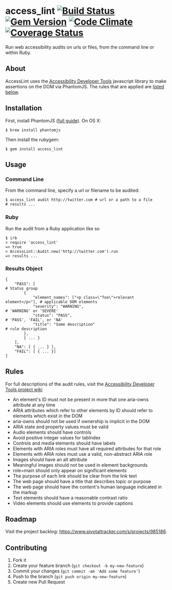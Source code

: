 # access_lint [![Build Status](https://travis-ci.org/accesslint/access_lint.svg)](https://travis-ci.org/accesslint/access_lint) [![Gem Version](https://badge.fury.io/rb/access_lint.svg)](http://badge.fury.io/rb/access_lint) [![Code Climate](https://codeclimate.com/repos/52c4c7ca6956804bb2000905/badges/5a971515dcfd43cf57e1/gpa.svg)](https://codeclimate.com/repos/52c4c7ca6956804bb2000905/feed) [![Coverage Status](https://coveralls.io/repos/ckundo/access_lint/badge.png?branch=master)](https://coveralls.io/r/ckundo/access_lint?branch=master)

Run web accessibility audits on urls or files, from the command line or within Ruby.

## About

AccessLint uses the [Accessibility Developer Tools](https://github.com/GoogleChrome/accessibility-developer-tools) javascript library to make assertions on the DOM via PhantomJS. The rules that are applied are [listed below](#rules).

## Installation

First, install PhantomJS ([full guide](http://phantomjs.org/)). On OS X:

    $ brew install phantomjs

Then install the rubygem:

    $ gem install access_lint

## Usage

### Command Line

From the command line, specify a url or filename to be audited:

    $ access_lint audit http://twitter.com # url or a path to a file
    # results ...

### Ruby

Run the audit from a Ruby application like so

    $ irb
    > require 'access_lint'
    => true
    > AccessLint::Audit.new('http://twitter.com').run
    => results ...

### Results Object

    {
        "PASS": [                                                           # Status group
            {
                "element_names": ["<p class=\"foo\">relevant element</p>"], # applicable DOM elements
                "severity": "WARNING",                                      # 'WARNING' or 'SEVERE'
                "status": "PASS",                                           # 'PASS', 'FAIL', or 'NA'
                "title": "Some description"                                 # rule description
            },
            { ... }
        ],
        "NA": [ { ... } ],
        "FAIL": [ { ... }]
    ]

## Rules

For full descriptions of the audit rules, visit the [Accessibility Developer Tools project wiki](https://github.com/GoogleChrome/accessibility-developer-tools/wiki/Audit-Rules)

* An element's ID must not be present in more that one aria-owns attribute at any time
* ARIA attributes which refer to other elements by ID should refer to elements which exist in the DOM
* aria-owns should not be used if ownership is implicit in the DOM
* ARIA state and property values must be valid
* Audio elements should have controls
* Avoid positive integer values for tabIndex
* Controls and media elements should have labels
* Elements with ARIA roles must have all required attributes for that role
* Elements with ARIA roles must use a valid, non-abstract ARIA role
* Images should have an alt attribute
* Meaningful images should not be used in element backgrounds
* role=main should only appear on significant elements
* The purpose of each link should be clear from the link text
* The web page should have a title that describes topic or purpose
* The web page should have the content's human language indicated in the markup
* Text elements should have a reasonable contrast ratio
* Video elements should use <track> elements to provide captions

## Roadmap

Visit the project backlog: <https://www.pivotaltracker.com/s/projects/985186>.

## Contributing

1. Fork it
2. Create your feature branch (`git checkout -b my-new-feature`)
3. Commit your changes (`git commit -am 'Add some feature'`)
4. Push to the branch (`git push origin my-new-feature`)
5. Create new Pull Request
